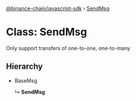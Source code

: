 [@binance-chain/javascript-sdk](../README.md) › [SendMsg](sendmsg.md)

# Class: SendMsg

Only support transfers of one-to-one, one-to-many

## Hierarchy

* BaseMsg

  ↳ **SendMsg**
